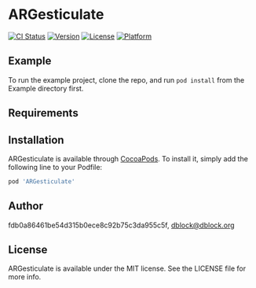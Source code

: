 # ARGesticulate

[![CI Status](http://img.shields.io/travis/fdb0a86461be54d315b0ece8c92b75c3da955c5f/ARGesticulate.svg?style=flat)](https://travis-ci.org/fdb0a86461be54d315b0ece8c92b75c3da955c5f/ARGesticulate)
[![Version](https://img.shields.io/cocoapods/v/ARGesticulate.svg?style=flat)](http://cocoapods.org/pods/ARGesticulate)
[![License](https://img.shields.io/cocoapods/l/ARGesticulate.svg?style=flat)](http://cocoapods.org/pods/ARGesticulate)
[![Platform](https://img.shields.io/cocoapods/p/ARGesticulate.svg?style=flat)](http://cocoapods.org/pods/ARGesticulate)

## Example

To run the example project, clone the repo, and run `pod install` from the Example directory first.

## Requirements

## Installation

ARGesticulate is available through [CocoaPods](http://cocoapods.org). To install
it, simply add the following line to your Podfile:

```ruby
pod 'ARGesticulate'
```

## Author

fdb0a86461be54d315b0ece8c92b75c3da955c5f, dblock@dblock.org

## License

ARGesticulate is available under the MIT license. See the LICENSE file for more info.
